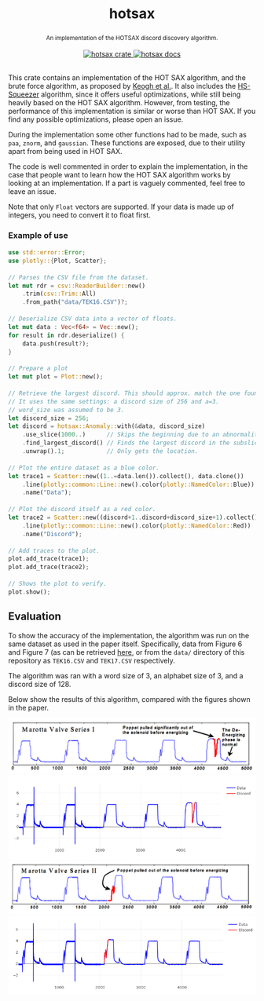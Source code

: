 <h1 align="center">hotsax</h1>

<div align="center">
<sub>
An implementation of the HOTSAX discord discovery algorithm.
</sub>
</div>

<br/>

<div align="center">
  <a href="https://crates.io/crates/hotsax">
    <img src="https://img.shields.io/crates/v/hotsax.svg" alt="hotsax crate">
  </a>
   <a href="https://docs.rs/crate/hotsax">
    <img src="https://docs.rs/hotsax/badge.svg" alt="hotsax docs">
  </a>
</div>

<br/>

This crate contains an implementation of the HOT SAX algorithm, and
the brute force algorithm, as proposed by [Keogh et al.](http://www.cse.cuhk.edu.hk/~adafu/Pub/icdm05time.pdf).
It also includes the [HS-Squeezer](https://dl.acm.org/doi/abs/10.1145/3287921.3287929) algorithm,
since it offers useful optimizations, while still being heavily based on the HOT SAX algorithm.
However, from testing, the performance of this implementation is similar or worse than HOT SAX.
If you find any possible optimizations, please open an issue.

During the implementation some other functions had to be made, such as `paa`, `znorm`, and
`gaussian`. These functions are exposed, due to their utility apart from being used in HOT SAX.

The code is well commented in order to explain the implementation, in the case that people want
to learn how the HOT SAX algorithm works by looking at an implementation. If a part is vaguely
commented, feel free to leave an issue.

Note that only `Float` vectors are supported. If your data is made up of integers, you need to
convert it to float first.

### Example of use
```rust
use std::error::Error;
use plotly::{Plot, Scatter};

// Parses the CSV file from the dataset.
let mut rdr = csv::ReaderBuilder::new()
    .trim(csv::Trim::All)
    .from_path("data/TEK16.CSV")?;

// Deserialize CSV data into a vector of floats.
let mut data : Vec<f64> = Vec::new();
for result in rdr.deserialize() {
    data.push(result?);
}

// Prepare a plot
let mut plot = Plot::new();

// Retrieve the largest discord. This should approx. match the one found in the paper.
// It uses the same settings: a discord size of 256 and a=3.
// word_size was assumed to be 3.
let discord_size = 256;
let discord = hotsax::Anomaly::with(&data, discord_size)
    .use_slice(1000..)      // Skips the beginning due to an abnormality.
    .find_largest_discord() // Finds the largest discord in the subslice.
    .unwrap().1;            // Only gets the location.

// Plot the entire dataset as a blue color.
let trace1 = Scatter::new((1..=data.len()).collect(), data.clone())
    .line(plotly::common::Line::new().color(plotly::NamedColor::Blue))
    .name("Data");

// Plot the discord itself as a red color.
let trace2 = Scatter::new((discord+1..discord+discord_size+1).collect(), data[discord..discord+128].to_vec())
    .line(plotly::common::Line::new().color(plotly::NamedColor::Red))
    .name("Discord");

// Add traces to the plot.
plot.add_trace(trace1);
plot.add_trace(trace2);

// Shows the plot to verify.
plot.show();
```

## Evaluation
To show the accuracy of the implementation, the algorithm was run on the same
dataset as used in the paper itself. Specifically, data from Figure 6 and Figure 7
(as can be retrieved [here](https://www.cs.ucr.edu/~eamonn/discords/), or from the `data/`
directory of this repository as `TEK16.CSV` and `TEK17.CSV` respectively.

The algorithm was ran with a word size of 3, an alphabet size of 3, and a discord size of 128.

Below show the results of this algorithm, compared with the figures shown in the paper.

![Figure 6](./imgs/img1-keogh.png)
![`hotsax` on `TEK16.CSV`](./imgs/img1-ours.png)
![Figure 7](./imgs/img2-keogh.png)
![`hotsax` on `TEK17.CSV`](./imgs/img2-ours.png)
